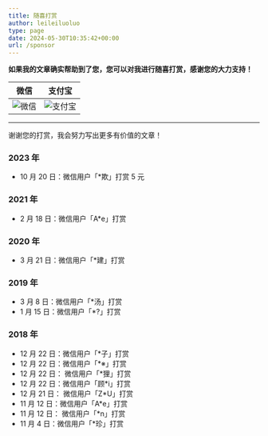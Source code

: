 ```yaml
---
title: 随喜打赏
author: leileiluoluo
type: page
date: 2024-05-30T10:35:42+00:00
url: /sponsor
---
```


**如果我的文章确实帮助到了您，您可以对我进行随喜打赏，感谢您的大力支持！**

| 微信                                                                  | 支付宝                                                                  |
| --------------------------------------------------------------------- | ----------------------------------------------------------------------- |
| ![微信](https://leileiluoluo.github.io/static/images/self/wechat.png) | ![支付宝](https://leileiluoluo.github.io/static/images/self/alipay.png) |

---

谢谢您的打赏，我会努力写出更多有价值的文章！

### 2023 年

- 10 月 20 日：微信用户「\*欺」打赏 5 元

### 2021 年

- 2 月 18 日：微信用户「A\*e」打赏

### 2020 年

- 3 月 21 日：微信用户「\*建」打赏

### 2019 年

- 3 月 8 日：微信用户「\*汤」打赏
- 1 月 15 日：微信用户「\*?」打赏

### 2018 年

- 12 月 22 日：微信用户「\*子」打赏
- 12 月 22 日：微信用户「\*※」打赏
- 12 月 22 日： 微信用户「\*狸」打赏
- 12 月 22 日：微信用户「顾\*i」打赏
- 12 月 21 日： 微信用户「Z\*U」打赏
- 11 月 12 日：微信用户「A\*e」打赏
- 11 月 12 日： 微信用户「\*n」打赏
- 11 月 4 日：微信用户「\*珍」打赏
